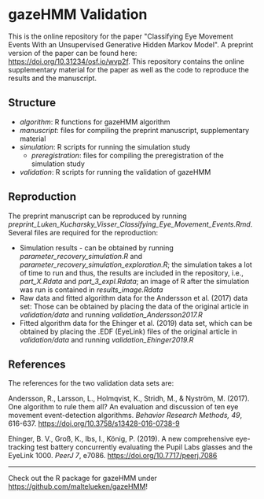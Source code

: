 # gazeHMM Validation
This is the online repository for the paper "Classifying Eye Movement Events With an Unsupervised Generative Hidden Markov Model". A preprint version of the paper can be found here: https://doi.org/10.31234/osf.io/wvp2f. This repository contains the online supplementary material for the paper as well as the code to reproduce the results and the manuscript.

## Structure

- *algorithm*: R functions for gazeHMM algorithm  
- *manuscript*: files for compiling the preprint manuscript, supplementary material
- *simulation*: R scripts for running the simulation study  
  + *preregistration*: files for compiling the preregistration of the simulation study  
- *validation*: R scripts for running the validation of gazeHMM  

## Reproduction
The preprint manuscript can be reproduced by running *preprint_Luken_Kucharsky_Visser_Classifying_Eye_Movement_Events.Rmd*. Several files are required for the reproduction:

- Simulation results - can be obtained by running *parameter_recovery_simulation.R* and *parameter_recovery_simulation_exploration.R*; the simulation takes a lot of time to run and thus, the results are included in the repository, i.e., *part_X.Rdata* and *part_3_expl.Rdata*; an image of R after the simulation was run is contained in *results_image.Rdata*
- Raw data and fitted algorithm data for the Andersson et al. (2017) data set: Those can be obtained by placing the data of the original article in *validation/data* and running *validation_Andersson2017.R*
- Fitted algorithm data for the Ehinger et al. (2019) data set, which can be obtained by placing the .EDF (EyeLink) files of the original article in *validation/data* and running *validation_Ehinger2019.R*

## References
The references for the two validation data sets are:

Andersson, R., Larsson, L., Holmqvist, K., Stridh, M., & Nyström, M. (2017). One algorithm to rule them all? An evaluation and discussion of ten eye movement event-detection algorithms. *Behavior Research Methods, 49*, 616-637. <https://doi.org/10.3758/s13428-016-0738-9>

Ehinger, B. V., Groß, K., Ibs, I., König, P. (2019). A new comprehensive eye-tracking test battery concurrently evaluating the Pupil Labs glasses and the EyeLink 1000. *PeerJ 7*, e7086. <https://doi.org/10.7717/peerj.7086>

***
Check out the R package for gazeHMM under https://github.com/maltelueken/gazeHMM!
